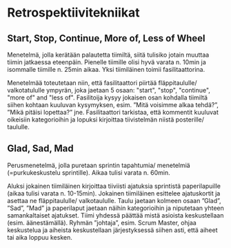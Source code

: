 # Retrospektiivitekniikat

## Start, Stop, Continue, More of, Less of Wheel
Menetelmä, jolla kerätään palautetta tiimiltä, siitä tulisiko jotain muuttaa tiimin jatkaessa eteenpäin.
Pienelle tiimille olisi hyvä varata n. 10min ja isommalle tiimille n. 25min aikaa. Yksi tiimiläinen toimii fasilitaattorina.

Menetelmää toteutetaan niin, että fasilitaattori piirtää fläppitaululle/ valkotatululle ympyrän, joka jaetaan 5 osaan:  "start", "stop", "continue", "more of" and "less of". 
Fasilitoija kysyy jokaisen osan kohdalla tiimiltä siihen kohtaan kuuluvan kysymyksen, esim. ”Mitä voisimme alkaa tehdä?”, ”Mikä pitäisi lopettaa?” jne. Fasilitaattori tarkistaa, että kommentit kuuluvat oikeisiin kategorioihin ja lopuksi kirjoittaa tiivistelmän niistä posterille/ taululle.


## Glad, Sad, Mad
Perusmenetelmä, jolla puretaan sprintin tapahtumia/ menetelmiä (=purkukeskustelu sprintille). Aikaa tulisi varata n. 60min.

Aluksi jokainen tiimiläinen kirjoittaa tiiviisti ajatuksia sprintistä paperilapuille (aikaa tulisi varata n. 10-15min). 
Jokainen tiimiläinen esittelee ajatuskortit ja asettaa ne fläppitaululle/ valkotaululle. Taulu jaetaan kolmeen osaan ”Glad”, ”Sad”, ”Mad” ja paperilaput jaetaan näihin kategorioihin ja niputetaan yhteen samankaltaiset ajatukset. 
Tiimi yhdessä päättää mistä asioista keskustellaan (esim. äänestämällä). Ryhmän ”johtaja”, esim. Scrum Master, ohjaa keskustelua ja aiheista keskustellaan järjestyksessä siihen asti, että aiheet tai aika loppuu kesken.
